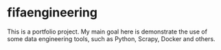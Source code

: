# fifaengineering

This is a portfolio project. My main goal  here is demonstrate the use of some data engineering tools, such as Python, Scrapy, Docker and others.
